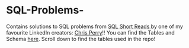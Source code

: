 # SQL-Problems-
Contains solutions to SQL problems from [SQL Short Reads  ](https://sqlshortreads.com/sql-practice-problems/) by one of my favourite LinkedIn creators: [Chris Perry](https://www.linkedin.com/in/chrismperry/)!!
You can find the Tables and Schema [here](https://sqlshortreads.com/sql-practice-problems/). Scroll down to find the tables used in the repo!
